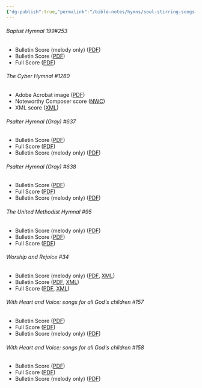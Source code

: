 ```yaml
---
{"dg-publish":true,"permalink":"/bible-notes/hymns/soul-stirring-songs-and-hymns/doxology/","title":"Doxology"}
---
```



<h6>Baptist Hymnal 199#253</h6>
<ul>
 <li>Bulletin Score (melody only) (<a href=""/media/fetch/137275"">PDF</a>)</li>
 <li>Bulletin Score (<a href=""/media/fetch/137277"">PDF</a>)</li>
 <li>Full Score (<a href=""/media/fetch/137280"">PDF</a>)</li>
</ul><h6>The Cyber Hymnal #1260</h6>
<ul>
 <li>Adobe Acrobat image (<a href=""/media/fetch/108813"">PDF</a>)</li>
 <li>Noteworthy Composer score (<a href=""/media/fetch/108812"">NWC</a>)</li>
 <li>XML score (<a href=""/media/fetch/129601"">XML</a>)</li>
</ul><h6>Psalter Hymnal (Gray) #637</h6>
<ul>
 <li>Bulletin Score (<a href=""/media/fetch/147908"">PDF</a>)</li>
 <li>Full Score (<a href=""/media/fetch/147910"">PDF</a>)</li>
 <li>Bulletin Score (melody only) (<a href=""/media/fetch/147912"">PDF</a>)</li>
</ul><h6>Psalter Hymnal (Gray) #638</h6>
<ul>
 <li>Bulletin Score (<a href=""/media/fetch/147914"">PDF</a>)</li>
 <li>Full Score (<a href=""/media/fetch/147916"">PDF</a>)</li>
 <li>Bulletin Score (melody only) (<a href=""/media/fetch/147918"">PDF</a>)</li>
</ul><h6>The United Methodist Hymnal #95</h6>
<ul>
 <li>Bulletin Score (melody only) (<a href=""/media/fetch/136688"">PDF</a>)</li>
 <li>Bulletin Score (<a href=""/media/fetch/136690"">PDF</a>)</li>
 <li>Full Score (<a href=""/media/fetch/136693"">PDF</a>)</li>
</ul><h6>Worship and Rejoice #34</h6>
<ul>
 <li>Bulletin Score (melody only) (<a href=""/media/fetch/100735"">PDF</a>, <a href=""/media/fetch/100734"">XML</a>)</li>
 <li>Bulletin Score (<a href=""/media/fetch/100739"">PDF</a>, <a href=""/media/fetch/100738"">XML</a>)</li>
 <li>Full Score (<a href=""/media/fetch/100743"">PDF</a>, <a href=""/media/fetch/100742"">XML</a>)</li>
</ul><h6>With Heart and Voice: songs for all God's children #157</h6>
<ul>
 <li>Bulletin Score (<a href=""/media/fetch/225720"">PDF</a>)</li>
 <li>Full Score (<a href=""/media/fetch/225721"">PDF</a>)</li>
 <li>Bulletin Score (melody only) (<a href=""/media/fetch/225722"">PDF</a>)</li>
</ul><h6>With Heart and Voice: songs for all God's children #158</h6>
<ul>
 <li>Bulletin Score (<a href=""/media/fetch/225724"">PDF</a>)</li>
 <li>Full Score (<a href=""/media/fetch/225725"">PDF</a>)</li>
 <li>Bulletin Score (melody only) (<a href=""/media/fetch/225726"">PDF</a>)</li>
</ul>